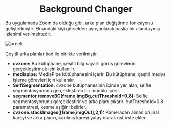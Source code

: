 <div align= "center">
<h1>Background Changer</h1>
</div>

Bu uygulamada Zoom'da olduğu gibi, arka plan değiştirme fonksiyonu geliştirilmiştir. Ekrandaki kişi görselden ayrıştırılarak başka bir alandaymış izlenimi verilmektedir.

![ornek](https://github.com/ofarukusta/Computer-Vision-Projects/assets/110857814/cb8d26c2-ca28-4186-8d62-23778bce8545)

Çeşitli arka planlar kod ile birlikte verilmiştir.

- <b>cvzone:</b> Bu kütüphane, çeşitli bilgisayarlı görüş görevlerini gerçekleştirmek için kullanılır.
- <b>mediapipe:</b> MediaPipe kütüphanesini içerir. Bu kütüphane, çeşitli medya işleme görevleri için kullanılır.
- <b>SelfiSegmentation:</b> cvzone kütüphanesinin içinde yer alan, selfie segmentasyonunu gerçekleştiren bir modülü içerir.
- <b>segmentor.removeBG(frame,imgBg,cutThreshold=0.8):</b> Selfie segmentasyonunu gerçekleştirir ve arka planı çıkarır. cutThreshold=0.8 parametresi, kesme eşiğini belirler.
- <b>cvzone.stackImages([frame,imgOut],2,1):</b> Kameradan alınan orijinal kareyi ve arka planı çıkarılmış kareyi yatay olarak üst üste ekler.
